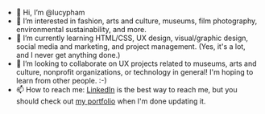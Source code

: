 - 👋 Hi, I’m @lucypham
- 👀 I’m interested in fashion, arts and culture, museums, film photography, environmental sustainability, and more.
- 🌱 I’m currently learning HTML/CSS, UX design, visual/graphic design, social media and marketing, and project management. (Yes, it's a lot, and I never get anything done.)
- 💞️ I’m looking to collaborate on UX projects related to museums, arts and culture, nonprofit organizations, or technology in general! I'm hoping to learn from other people. :-)
- 📫 How to reach me: <a href="https://linkedin.com/in/lucypham">LinkedIn</a> is the best way to reach me, but you should check out <a href="https://lucypham.com">my portfolio</a> when I'm done updating it.

<!---
lucypham/lucypham is a ✨ special ✨ repository because its `README.md` (this file) appears on your GitHub profile.
You can click the Preview link to take a look at your changes.
--->
